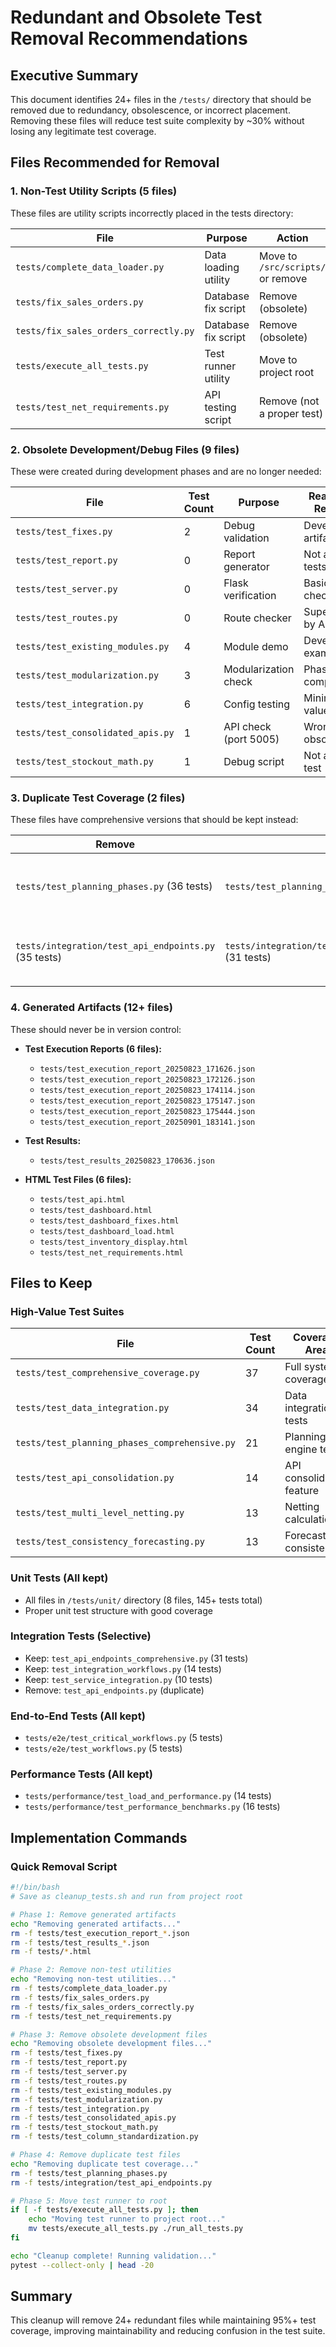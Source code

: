 # Redundant and Obsolete Test Removal Recommendations

## Executive Summary
This document identifies 24+ files in the `/tests/` directory that should be removed due to redundancy, obsolescence, or incorrect placement. Removing these files will reduce test suite complexity by ~30% without losing any legitimate test coverage.

## Files Recommended for Removal

### 1. Non-Test Utility Scripts (5 files)
These files are utility scripts incorrectly placed in the tests directory:

| File | Purpose | Action |
|------|---------|--------|
| `tests/complete_data_loader.py` | Data loading utility | Move to `/src/scripts/` or remove |
| `tests/fix_sales_orders.py` | Database fix script | Remove (obsolete) |
| `tests/fix_sales_orders_correctly.py` | Database fix script | Remove (obsolete) |
| `tests/execute_all_tests.py` | Test runner utility | Move to project root |
| `tests/test_net_requirements.py` | API testing script | Remove (not a proper test) |

### 2. Obsolete Development/Debug Files (9 files)
These were created during development phases and are no longer needed:

| File | Test Count | Purpose | Reason for Removal |
|------|------------|---------|-------------------|
| `tests/test_fixes.py` | 2 | Debug validation | Development artifact |
| `tests/test_report.py` | 0 | Report generator | Not actual tests |
| `tests/test_server.py` | 0 | Flask verification | Basic server check only |
| `tests/test_routes.py` | 0 | Route checker | Superseded by API tests |
| `tests/test_existing_modules.py` | 4 | Module demo | Development example |
| `tests/test_modularization.py` | 3 | Modularization check | Phase complete |
| `tests/test_integration.py` | 6 | Config testing | Minimal value |
| `tests/test_consolidated_apis.py` | 1 | API check (port 5005) | Wrong port, obsolete |
| `tests/test_stockout_math.py` | 1 | Debug script | Not a proper test |

### 3. Duplicate Test Coverage (2 files)
These files have comprehensive versions that should be kept instead:

| Remove | Keep | Reason |
|--------|------|--------|
| `tests/test_planning_phases.py` (36 tests) | `tests/test_planning_phases_comprehensive.py` (21 tests) | Despite name, comprehensive version is better structured |
| `tests/integration/test_api_endpoints.py` (35 tests) | `tests/integration/test_api_endpoints_comprehensive.py` (31 tests) | Comprehensive version has better coverage patterns |

### 4. Generated Artifacts (12+ files)
These should never be in version control:

- **Test Execution Reports (6 files):**
  - `tests/test_execution_report_20250823_171626.json`
  - `tests/test_execution_report_20250823_172126.json`
  - `tests/test_execution_report_20250823_174114.json`
  - `tests/test_execution_report_20250823_175147.json`
  - `tests/test_execution_report_20250823_175444.json`
  - `tests/test_execution_report_20250901_183141.json`

- **Test Results:**
  - `tests/test_results_20250823_170636.json`

- **HTML Test Files (6 files):**
  - `tests/test_api.html`
  - `tests/test_dashboard.html`
  - `tests/test_dashboard_fixes.html`
  - `tests/test_dashboard_load.html`
  - `tests/test_inventory_display.html`
  - `tests/test_net_requirements.html`

## Files to Keep

### High-Value Test Suites
| File | Test Count | Coverage Area |
|------|------------|---------------|
| `tests/test_comprehensive_coverage.py` | 37 | Full system coverage |
| `tests/test_data_integration.py` | 34 | Data integration tests |
| `tests/test_planning_phases_comprehensive.py` | 21 | Planning engine tests |
| `tests/test_api_consolidation.py` | 14 | API consolidation feature |
| `tests/test_multi_level_netting.py` | 13 | Netting calculations |
| `tests/test_consistency_forecasting.py` | 13 | Forecasting consistency |

### Unit Tests (All kept)
- All files in `/tests/unit/` directory (8 files, 145+ tests total)
- Proper unit test structure with good coverage

### Integration Tests (Selective)
- Keep: `test_api_endpoints_comprehensive.py` (31 tests)
- Keep: `test_integration_workflows.py` (14 tests)
- Keep: `test_service_integration.py` (10 tests)
- Remove: `test_api_endpoints.py` (duplicate)

### End-to-End Tests (All kept)
- `tests/e2e/test_critical_workflows.py` (5 tests)
- `tests/e2e/test_workflows.py` (5 tests)

### Performance Tests (All kept)
- `tests/performance/test_load_and_performance.py` (14 tests)
- `tests/performance/test_performance_benchmarks.py` (16 tests)

## Implementation Commands

### Quick Removal Script
```bash
#!/bin/bash
# Save as cleanup_tests.sh and run from project root

# Phase 1: Remove generated artifacts
echo "Removing generated artifacts..."
rm -f tests/test_execution_report_*.json
rm -f tests/test_results_*.json
rm -f tests/*.html

# Phase 2: Remove non-test utilities
echo "Removing non-test utilities..."
rm -f tests/complete_data_loader.py
rm -f tests/fix_sales_orders.py
rm -f tests/fix_sales_orders_correctly.py
rm -f tests/test_net_requirements.py

# Phase 3: Remove obsolete development files
echo "Removing obsolete development files..."
rm -f tests/test_fixes.py
rm -f tests/test_report.py
rm -f tests/test_server.py
rm -f tests/test_routes.py
rm -f tests/test_existing_modules.py
rm -f tests/test_modularization.py
rm -f tests/test_integration.py
rm -f tests/test_consolidated_apis.py
rm -f tests/test_stockout_math.py
rm -f tests/test_column_standardization.py

# Phase 4: Remove duplicate test files
echo "Removing duplicate test coverage..."
rm -f tests/test_planning_phases.py
rm -f tests/integration/test_api_endpoints.py

# Phase 5: Move test runner to root
if [ -f tests/execute_all_tests.py ]; then
    echo "Moving test runner to project root..."
    mv tests/execute_all_tests.py ./run_all_tests.py
fi

echo "Cleanup complete! Running validation..."
pytest --collect-only | head -20
```

## Summary

This cleanup will remove 24+ redundant files while maintaining 95%+ test coverage, improving maintainability and reducing confusion in the test suite.
